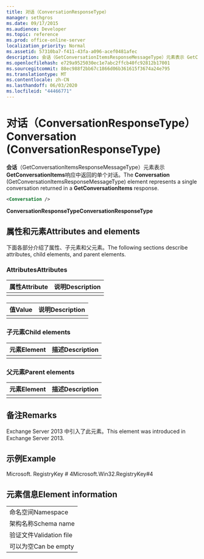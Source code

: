 ```yaml
---
title: 对话（ConversationResponseType）
manager: sethgros
ms.date: 09/17/2015
ms.audience: Developer
ms.topic: reference
ms.prod: office-online-server
localization_priority: Normal
ms.assetid: 57310ba7-f411-43fa-a096-acef0481afec
description: 会话（GetConversationItemsResponseMessageType）元素表示 GetConversationItems 响应中返回的单个对话。
ms.openlocfilehash: e729a9525030ec1e7abc2ffcb40fc92812b17001
ms.sourcegitcommit: 88ec988f2bb67c1866d06b361615f3674a24e795
ms.translationtype: MT
ms.contentlocale: zh-CN
ms.lasthandoff: 06/03/2020
ms.locfileid: "44466771"
---
```

# <a name="conversation-conversationresponsetype"></a><span data-ttu-id="4aeb3-103">对话（ConversationResponseType）</span><span class="sxs-lookup"><span data-stu-id="4aeb3-103">Conversation (ConversationResponseType)</span></span>

<span data-ttu-id="4aeb3-104">**会话**（GetConversationItemsResponseMessageType）元素表示**GetConversationItems**响应中返回的单个对话。</span><span class="sxs-lookup"><span data-stu-id="4aeb3-104">The **Conversation** (GetConversationItemsResponseMessageType) element represents a single conversation returned in a **GetConversationItems** response.</span></span> 
  
```XML
<Conversation />
```

 <span data-ttu-id="4aeb3-105">**ConversationResponseType**</span><span class="sxs-lookup"><span data-stu-id="4aeb3-105">**ConversationResponseType**</span></span>
## <a name="attributes-and-elements"></a><span data-ttu-id="4aeb3-106">属性和元素</span><span class="sxs-lookup"><span data-stu-id="4aeb3-106">Attributes and elements</span></span>

<span data-ttu-id="4aeb3-107">下面各部分介绍了属性、子元素和父元素。</span><span class="sxs-lookup"><span data-stu-id="4aeb3-107">The following sections describe attributes, child elements, and parent elements.</span></span>
  
### <a name="attributes"></a><span data-ttu-id="4aeb3-108">Attributes</span><span class="sxs-lookup"><span data-stu-id="4aeb3-108">Attributes</span></span>

|<span data-ttu-id="4aeb3-109">**属性**</span><span class="sxs-lookup"><span data-stu-id="4aeb3-109">**Attribute**</span></span>|<span data-ttu-id="4aeb3-110">**说明**</span><span class="sxs-lookup"><span data-stu-id="4aeb3-110">**Description**</span></span>|
|:-----|:-----|
|||
   
#### 

|<span data-ttu-id="4aeb3-111">**值**</span><span class="sxs-lookup"><span data-stu-id="4aeb3-111">**Value**</span></span>|<span data-ttu-id="4aeb3-112">**说明**</span><span class="sxs-lookup"><span data-stu-id="4aeb3-112">**Description**</span></span>|
|:-----|:-----|
|||
   
### <a name="child-elements"></a><span data-ttu-id="4aeb3-113">子元素</span><span class="sxs-lookup"><span data-stu-id="4aeb3-113">Child elements</span></span>

|<span data-ttu-id="4aeb3-114">**元素**</span><span class="sxs-lookup"><span data-stu-id="4aeb3-114">**Element**</span></span>|<span data-ttu-id="4aeb3-115">**描述**</span><span class="sxs-lookup"><span data-stu-id="4aeb3-115">**Description**</span></span>|
|:-----|:-----|
|||
   
### <a name="parent-elements"></a><span data-ttu-id="4aeb3-116">父元素</span><span class="sxs-lookup"><span data-stu-id="4aeb3-116">Parent elements</span></span>

|<span data-ttu-id="4aeb3-117">**元素**</span><span class="sxs-lookup"><span data-stu-id="4aeb3-117">**Element**</span></span>|<span data-ttu-id="4aeb3-118">**描述**</span><span class="sxs-lookup"><span data-stu-id="4aeb3-118">**Description**</span></span>|
|:-----|:-----|
|||
   
## <a name="remarks"></a><span data-ttu-id="4aeb3-119">备注</span><span class="sxs-lookup"><span data-stu-id="4aeb3-119">Remarks</span></span>

<span data-ttu-id="4aeb3-120">Exchange Server 2013 中引入了此元素。</span><span class="sxs-lookup"><span data-stu-id="4aeb3-120">This element was introduced in Exchange Server 2013.</span></span>
  
## <a name="example"></a><span data-ttu-id="4aeb3-121">示例</span><span class="sxs-lookup"><span data-stu-id="4aeb3-121">Example</span></span>

<span data-ttu-id="4aeb3-122">Microsoft. RegistryKey # 4</span><span class="sxs-lookup"><span data-stu-id="4aeb3-122">Microsoft.Win32.RegistryKey#4</span></span>
  
## <a name="element-information"></a><span data-ttu-id="4aeb3-123">元素信息</span><span class="sxs-lookup"><span data-stu-id="4aeb3-123">Element information</span></span>

||
|:-----|
|<span data-ttu-id="4aeb3-124">命名空间</span><span class="sxs-lookup"><span data-stu-id="4aeb3-124">Namespace</span></span>  <br/> |
|<span data-ttu-id="4aeb3-125">架构名称</span><span class="sxs-lookup"><span data-stu-id="4aeb3-125">Schema name</span></span>  <br/> |
|<span data-ttu-id="4aeb3-126">验证文件</span><span class="sxs-lookup"><span data-stu-id="4aeb3-126">Validation file</span></span>  <br/> |
|<span data-ttu-id="4aeb3-127">可以为空</span><span class="sxs-lookup"><span data-stu-id="4aeb3-127">Can be empty</span></span>  <br/> |
   

